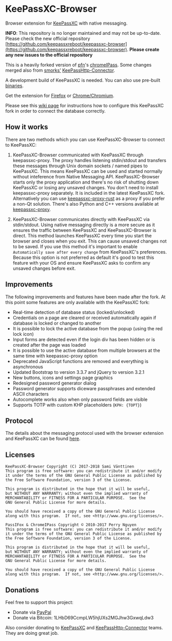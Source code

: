 # KeePassXC-Browser
Browser extension for [KeePassXC](https://keepassxc.org/) with native messaging.

**INFO**: This repository is no longer maintained and may not be up-to-date. Please check the new official repository [https://github.com/keepassxreboot/keepassxc-browser](https://github.com/keepassxreboot/keepassxc-browser).
**Please create any new issues to the official repository**

This is a heavily forked version of [pfn](https://github.com/pfn)'s [chromeIPass](https://github.com/pfn/passifox).
Some changes merged also from [smorks'](https://github.com/smorks) [KeePassHttp-Connector](https://github.com/smorks/keepasshttp-connector).

A development build of KeePassXC is needed. You can also use pre-built [binaries](https://github.com/varjolintu/keepassxc/releases).

Get the extension for [Firefox](https://addons.mozilla.org/en-US/firefox/addon/keepassxc-browser/) or [Chrome/Chromium](https://chrome.google.com/webstore/detail/keepassxc-browser/oboonakemofpalcgghocfoadofidjkkk).

Please see this [wiki page](https://github.com/varjolintu/keepassxc-browser/wiki/Connecting-the-database-with-keepassxc-browser) for instructions how to configure this KeePassXC fork in order to connect the database correctly.

## How it works
There are two methods which you can use KeePassXC-Browser to connect to KeePassXC:

1. KeePassXC-Browser communicated with KeePassXC through keepassxc-proxy. The proxy handles listening stdin/stdout
and transfers these messages through Unix domain sockets / named pipes to KeePassXC. This means KeePassXC can be used and started normally without inteference from
Native Messaging API. KeePassXC-Browser starts only the proxy application and there's no risk of shutting down KeePassXC or losing any unsaved changes. You don't need to install keepassxc-proxy separately. It is included in the latest KeePassXC fork. Alternatively you can use
[keepassxc-proxy-rust](https://github.com/varjolintu/keepassxc-proxy-rust) as a proxy if you prefer a non-Qt solution. There's also Python and C++ versions available at
[keepassxc-proxy](https://github.com/varjolintu/keepassxc-proxy).

2. KeePassXC-Browser communicates directly with KeePassXC via stdin/stdout. Using native messaging directly is a more secure as it ensures the traffic between KeePassXC and KeePassXC-Browser is direct. This method launches KeePassXC every time you start the browser and closes when you exit.
This can cause unsaved changes not to be saved. If you use this method it's important to enable `Automatically save after every change` from KeePassXC's preferences. Because this option is not preferred as default it's good to test this feature with your OS and ensure KeePassXC asks to confirm any unsaved changes before exit.

## Improvements
The following improvements and features have been made after the fork. At this point some features are only available with the KeePassXC fork:
- Real-time detection of database status (locked/unlocked)
- Credentials on a page are cleared or received automatically again if database is locked or changed to another
- It is possible to lock the active database from the popup (using the red lock icon)
- Input forms are detected even if the login div has been hidden or is created after the page was loaded
- It is possible to use the active database from multiple browsers at the same time with keepassxc-proxy option
- Deprecated JavaScript functions are removed and everything is asynchronous
- Updated Bootstrap to version 3.3.7 and jQuery to version 3.2.1
- New buttons, icons and settings page graphics
- Redesigned password generator dialog
- Password generator supports diceware passphrases and extended ASCII characters
- Autocomplete works also when only password fields are visible
- Supports TOTP with custom KHP placeholders (`KPH: {TOPT}`)

## Protocol

The details about the messaging protocol used with the browser extension and KeePassXC can be found [here](keepassxc-protocol.md).

## Licenses

```
KeePassXC-Browser Copyright (C) 2017-2018 Sami Vänttinen
This program is free software: you can redistribute it and/or modify
it under the terms of the GNU General Public License as published by
the Free Software Foundation, version 3 of the License.

This program is distributed in the hope that it will be useful,
but WITHOUT ANY WARRANTY; without even the implied warranty of
MERCHANTABILITY or FITNESS FOR A PARTICULAR PURPOSE.  See the
GNU General Public License for more details.

You should have received a copy of the GNU General Public License
along with this program.  If not, see <http://www.gnu.org/licenses/>.
```

```
PassIFox & ChromeIPass Copyright © 2010-2017 Perry Nguyen  
This program is free software: you can redistribute it and/or modify
it under the terms of the GNU General Public License as published by
the Free Software Foundation, version 3 of the License.

This program is distributed in the hope that it will be useful,
but WITHOUT ANY WARRANTY; without even the implied warranty of
MERCHANTABILITY or FITNESS FOR A PARTICULAR PURPOSE.  See the
GNU General Public License for more details.

You should have received a copy of the GNU General Public License
along with this program.  If not, see <http://www.gnu.org/licenses/>.
```

## Donations

Feel free to support this project:
- Donate via [PayPal](https://paypal.me/varjolintu)
- Donate via Bitcoin: 1LHbD69CcmpLW5hjUXs2MGJhw3GxwqLdw3

Also consider donating to [KeePassXC](https://flattr.com/submit/auto?fid=x7yqz0&url=https%3A%2F%2Fkeepassxc.org) and  [KeePassHttp-Connector](https://github.com/smorks/keepasshttp-connector) teams. They are doing great job.
